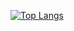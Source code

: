[![Top Langs](https://github-readme-stats.vercel.app/api/top-langs/?username=WoogLim&langs_count=8&exclude_repo=)](https://github.com/anuraghazra/github-readme-stats)
